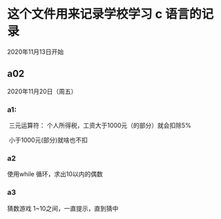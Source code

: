 # 这个文件用来记录学校学习 c 语言的记录

2020年11月13日开始



## a02

2020年11月20日（周五）



### a1:

​	三元运算符：  个人所得税，工资大于1000元（的部分）就会扣除5%

​	小于1000元(部分)就啥也不扣

### a2

使用while 循环，求出10以内的偶数





### a3

猜数游戏  1~10之间，一直提示，直到猜中



